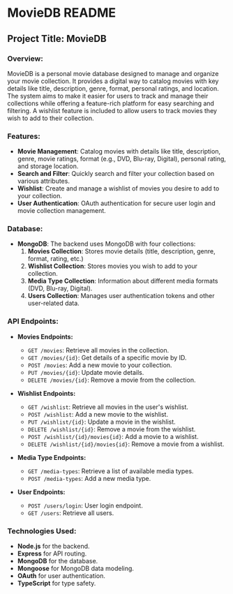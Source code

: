# MovieDB README

## Project Title: MovieDB

### Overview:
MovieDB is a personal movie database designed to manage and organize your movie collection. It provides a digital way to catalog movies with key details like title, description, genre, format, personal ratings, and location. The system aims to make it easier for users to track and manage their collections while offering a feature-rich platform for easy searching and filtering. A wishlist feature is included to allow users to track movies they wish to add to their collection.

### Features:
- **Movie Management**: Catalog movies with details like title, description, genre, movie ratings, format (e.g., DVD, Blu-ray, Digital), personal rating, and storage location.
- **Search and Filter**: Quickly search and filter your collection based on various attributes.
- **Wishlist**: Create and manage a wishlist of movies you desire to add to your collection.
- **User Authentication**: OAuth authentication for secure user login and movie collection management.
  
### Database:
- **MongoDB**: The backend uses MongoDB with four collections:
  1. **Movies Collection**: Stores movie details (title, description, genre, format, rating, etc.)
  2. **Wishlist Collection**: Stores movies you wish to add to your collection.
  3. **Media Type Collection**: Information about different media formats (DVD, Blu-ray, Digital).
  4. **Users Collection**: Manages user authentication tokens and other user-related data.

### API Endpoints:
- **Movies Endpoints:**
  - `GET /movies`: Retrieve all movies in the collection.
  - `GET /movies/{id}`: Get details of a specific movie by ID.
  - `POST /movies`: Add a new movie to your collection.
  - `PUT /movies/{id}`: Update movie details.
  - `DELETE /movies/{id}`: Remove a movie from the collection.

- **Wishlist Endpoints:**
  - `GET /wishlist`: Retrieve all movies in the user's wishlist.
  - `POST /wishlist`: Add a new movie to the wishlist.
  - `PUT /wishlist/{id}`: Update a movie in the wishlist.
  - `DELETE /wishlist/{id}`: Remove a movie from the wishlist.
  - `POST /wishlist/{id}/movies{id}`: Add a movie to a wishlist.
  - `DELETE /wishlist/{id}/movies{id}`: Remove a movie from a wishlist.

- **Media Type Endpoints:**
  - `GET /media-types`: Retrieve a list of available media types.
  - `POST /media-types`: Add a new media type.

- **User Endpoints:**
  - `POST /users/login`: User login endpoint.
  - `GET /users`: Retrieve all users.


### Technologies Used:
- **Node.js** for the backend.
- **Express** for API routing.
- **MongoDB** for the database.
- **Mongoose** for MongoDB data modeling.
- **OAuth** for user authentication.
- **TypeScript** for type safety.
